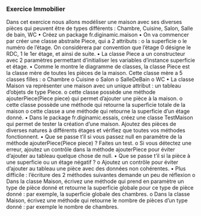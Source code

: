 ### Exercice Immobilier
Dans cet exercice nous allons modéliser une maison avec ses diverses pièces qui peuvent être de types différents : Chambre, Cuisine, Salon, Salle de bain, WC
•    Créez un package fr.diginamic.maison
•    On va commencer par créer une classe abstraite Piece, qui a 2 attributs : 
o  la superficie 
o  le numéro de l’étage. On considèrera par convention que l’étage 0 désigne le RDC, 1 le 1er étage, et ainsi de suite.
•    La  classe  Piece  a  un  constructeur  avec  2  paramètres  permettant  d’initialiser  les variables d’instance superficie et étage.
•    Comme le montre le diagramme de classes, la classe Piece est la classe mère de toutes les pièces de la maison. Cette classe mère a 5 classes filles :
o  Chambre
o  Cuisine
o  Salon
o  SalleDeBain
o  WC
•    La classe Maison va représenter une maison avec un unique attribut : un tableau d’objets de type Piece.
o  cette  classe  possède  une  méthode  ajouterPiece(Piece  piece)  qui  permet d’ajouter une pièce à la maison.
o  cette  classe  possède  une  méthode  qui  retourne  la  superficie  totale  de  la maison
o  cette classe a une méthode qui retourne la superficie d’un étage donné.
• Dans le package fr.diginamic.essais, créez une classe TestMaison qui permet de tester la création d’une maison. Ajoutez des pièces de diverses natures à différents étages et vérifiez que toutes vos méthodes fonctionnent.
•    Que se passe t’il si vous passez null en paramètre de la méthode ajouterPiece(Piece piece) ? Faites un test.
o  Si vous détectez une erreur, ajoutez un contrôle dans la méthode ajouterPiece pour éviter d’ajouter au tableau quelque chose de null.
•    Que se passe t’il si la pièce à une superficie ou un étage négatif ? 
o  Ajoutez  un  contrôle  pour  éviter  d’ajouter  au  tableau  une  pièce  avec  des données non cohérentes.
•    Plus difficile : l’écriture des 2 méthodes suivantes demande un peu de réflexion
o Dans la classe Maison, écrivez une méthode qui prend en paramètre un type de pièce donné et retourne la superficie globale pour ce type de pièce donné : par exemple, la superficie globale des chambres. 
o  Dans la classe Maison, écrivez une méthode qui retourne le nombre de pièces d’un type donné : par exemple le nombre de chambres.